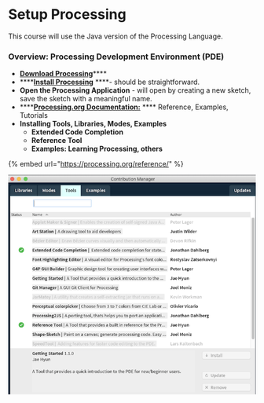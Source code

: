 # Setup Processing

This course will use the Java version of the Processing Language.

### Overview: Processing Development Environment \(PDE\)

* [**Download Processing**](https://processing.org/download/)\*\*\*\*
* \*\*\*\*[**Install Processing**](./#installing-processing) ****- should be straightforward.
* **Open the Processing Application** - will open by creating a new sketch, save the sketch with a meaningful name.
* \*\*\*\*[**Processing.org Documentation:**](https://processing.org/reference/) **** Reference, Examples, Tutorials
* **Installing Tools, Libraries, Modes, Examples**
  * **Extended Code Completion**
  * **Reference Tool**
  * **Examples: Learning Processing, others**

{% embed url="https://processing.org/reference/" %}

![Open the Tools &amp;gt; Add Tool Menu Option](../../.gitbook/assets/screen-shot-2021-01-24-at-2.18.06-pm.png)



